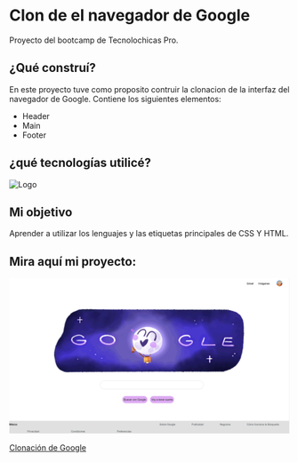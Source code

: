# Clon de el navegador de Google
Proyecto del bootcamp de Tecnolochicas Pro.

## ¿Qué construí?

En este proyecto tuve como proposito contruir la clonacion de la interfaz del navegador de Google.
Contiene los siguientes elementos:

* Header
* Main
* Footer 

## ¿qué tecnologías utilicé?

![Logo](https://img-c.udemycdn.com/course/750x422/814594_15eb_4.jpg)

## Mi objetivo
Aprender a utilizar los lenguajes y las etiquetas principales de CSS Y HTML.

## Mira aquí mi proyecto: 
![Captura](captura_clon_tecno.png)

[Clonación de Google](https://heidyvaldelamar.github.io/googleclon_tecnopro/)



